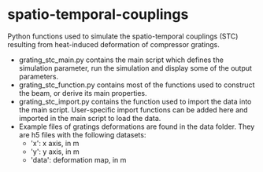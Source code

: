 # spatio-temporal-couplings
Python functions used to simulate the spatio-temporal couplings (STC) resulting from heat-induced deformation of compressor gratings.

* grating_stc_main.py contains the main script which defines the simulation parameter, run the simulation and display some of the output parameters.
* grating_stc_function.py contains most of the functions used to construct the beam, or derive its main properties.
* grating_stc_import.py contains the function used to import the data into the main script. User-specific import functions can be added here and imported in the main script to load the data.
* Example files of gratings deformations are found in the data folder. They are h5 files with the following datasets:
  * 'x': x axis, in m
  * 'y': y axis, in m
  * 'data': deformation map, in m
